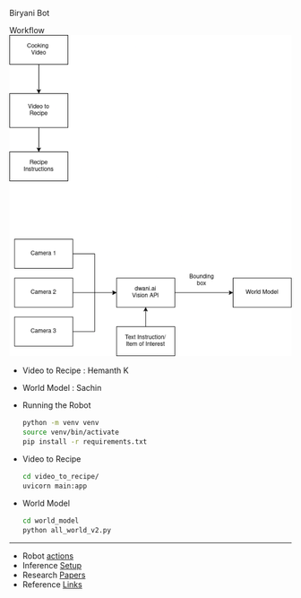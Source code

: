 Biryani Bot

Workflow
![biryani-bot-workflow](docs/biryani-bot.drawio.png)


- Video to Recipe : Hemanth K
- World Model : Sachin

- Running the Robot
  ```bash
  python -m venv venv
  source venv/bin/activate
  pip install -r requirements.txt
  ```

- Video to Recipe
  ```bash
  cd video_to_recipe/
  uvicorn main:app
  ```

- World Model
  ```bash
  cd world_model
  python all_world_v2.py
  ```

---

- Robot [actions](docs/action.md)
- Inference [Setup](docs/setup.md)
- Research [Papers](docs/papers.md)
- Reference [Links](docs/links.md)